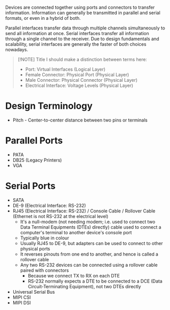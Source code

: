 Devices are connected together using ports and connectors to transfer information. Information can generally be transmitted in parallel and serial formats, or even in a hybrid of both.

Parallel interfaces transfer data through multiple channels simultaneously to send all information at once. Serial interfaces transfer all information through a single channel to the receiver. Due to design fundamentals and scalability, serial interfaces are generally the faster of both choices nowadays.

> [!NOTE] Title
> I should make a distinction between terms here:
> - Port: Virtual Interfaces (Logical Layer)
> - Female Connector: Physical Port (Physical Layer)
> - Male Connector: Physical Connector (Physical Layer)
> - Electrical Interface: Voltage Levels (Physical Layer)

# Design Terminology
- Pitch - Center-to-center distance between two pins or terminals
# Parallel Ports
- PATA
- DB25 (Legacy Printers)
- VGA
# Serial Ports

- SATA
- DE-9 (Electrical Interface: RS-232)
- RJ45 (Electrical Interface: RS-232) / Console Cable / Rollover Cable (Ethernet is not RS-232 at the electrical level)
	- It's a null-modem (not needing modem; i.e. used to connect two Data Terminal Equipments (DTEs) directly) cable used to connect a computer's terminal to another device's console port
	- Typically blue in colour
	- Usually RJ45 to DE-9, but adapters can be used to connect to other physical ports
	- It reverses pinouts from one end to another, and hence is called a rollover cable
	- Any two RS-232 devices can be connected using a rollover cable paired with connectors
		- Because we connect TX to RX on each DTE
		- RS-232 normally expects a DTE to be connected to a DCE (Data Circuit-Terminating Equipment), not two DTEs directly
- Universal Serial Bus
- MIPI CSI
- MIPI DSI